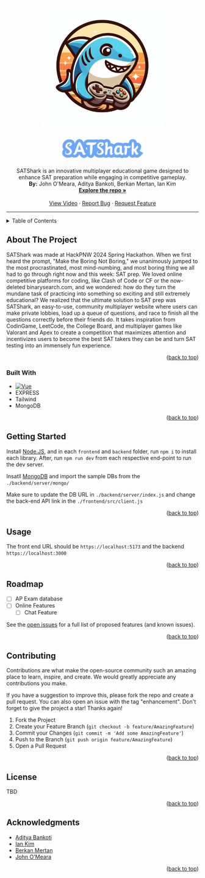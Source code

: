 <div align="center">
  <a href="https://github.com/johnomeara1/HackPNW2024">
    <img src="https://raw.githubusercontent.com/johnomeara1/HackPNW2024/master/frontend/public/Designer.jpeg" alt="Logo" width="320" height="320">
  </a>

<h3 align="center"><img src="https://raw.githubusercontent.com/johnomeara1/HackPNW2024/master/frontend/public/logo.png" width="220" /></h3>

  <p align="center">
    SATShark is an innovative multiplayer educational game designed to enhance SAT preparation while engaging in competitive gameplay. 
   <br>
    <strong>By:</strong> John O'Meara, Aditya Bankoti, Berkan Mertan, Ian Kim
    <br />
    <a href="https://github.com/johnomeara1/HackPNW2024"><strong>Explore the repo »</strong></a>
    <br />
    <br />
    <a href="https://youtu.be/mAVRRUz1FxE">View Video</a>
    ·
    <a href="https://github.com/johnomeara1/HackPNW2024/issues">Report Bug</a>
    ·
    <a href="https://github.com/johnomeara1/HackPNW2024/issues">Request Feature</a>
  </p>
</div>


---


<!-- TABLE OF CONTENTS -->
<details>
  <summary>Table of Contents</summary>
  <ol>
    <li>
      <a href="#about-the-project">About The Project</a>
      <ul>
        <li><a href="#built-with">Built With</a></li>
      </ul>
    </li>
    <li>
      <a href="#getting-started">Getting Started</a>
      <ul>
        <li><a href="#prerequisites">Prerequisites</a></li>
        <li><a href="#installation">Installation</a></li>
      </ul>
    </li>
    <li><a href="#usage">Usage</a></li>
    <li><a href="#roadmap">Roadmap</a></li>
    <li><a href="#contributing">Contributing</a></li>
    <li><a href="#license">License</a></li>
    <li><a href="#contact">Contact</a></li>
    <li><a href="#acknowledgments">Acknowledgments</a></li>
  </ol>
</details>



<!-- ABOUT THE PROJECT -->
## About The Project

<!-- [![Product Name Screen Shot][product-screenshot]](https://example.com) -->

SATShark was made at HackPNW 2024 Spring Hackathon. When we first heard the prompt, "Make the Boring Not Boring," we unanimously jumped to the most procrastinated, most mind-numbing, and most boring thing we all had to go through right now and this week: SAT prep. 
We loved online competitive platforms for coding, like Clash of Code or CF or the now-deleted binarysearch.com, and we wondered: how do they turn the mundane task of practicing into something so exciting and still extremely educational? 
We realized that the ultimate solution to SAT prep was SATShark, an easy-to-use, community multiplayer website where users can make private lobbies, load up a queue of questions, and race to finish all the questions correctly before their friends do.
It takes inspiration from CodinGame, LeetCode, the College Board, and multiplayer games like Valorant and Apex to create a competition that maximizes attention and incentivizes users to become the best SAT takers they can be and turn SAT testing into an immensely fun experience.

<p align="right">(<a href="#readme-top">back to top</a>)</p>



### Built With

* [![Vue][Vue.js]][Vue-url]
* EXPRESS
* Tailwind
* MongoDB

<p align="right">(<a href="#readme-top">back to top</a>)</p>



<!-- GETTING STARTED -->
## Getting Started

Install [Node.JS](https://nodejs.org/en), and in each `frontend` and `backend` folder, run `npm i` to install each library. After, run `npm run dev` from each respective end-point to run the dev server.

Insatll [MongoDB](https://www.mongodb.com/) and import the sample DBs from the `./backend/server/mongo/`

Make sure to update the DB URL in `./backend/server/index.js` and change the back-end API link in the `./frontend/src/client.js`

<p align="right">(<a href="#readme-top">back to top</a>)</p>



<!-- USAGE EXAMPLES -->
## Usage

The front end URL should be `https://localhost:5173` and the backend `https://localhost:3000`

<p align="right">(<a href="#readme-top">back to top</a>)</p>



<!-- ROADMAP -->
## Roadmap

- [ ] AP Exam database 
- [ ] Online Features 
    - [ ] Chat Feature

See the [open issues](https://github.com/github_username/repo_name/issues) for a full list of proposed features (and known issues).

<p align="right">(<a href="#readme-top">back to top</a>)</p>



<!-- CONTRIBUTING -->
## Contributing

Contributions are what make the open-source community such an amazing place to learn, inspire, and create. We would greatly appreciate any contributions you make.

If you have a suggestion to improve this, please fork the repo and create a pull request. You can also open an issue with the tag "enhancement".
Don't forget to give the project a star! Thanks again!

1. Fork the Project
2. Create your Feature Branch (`git checkout -b feature/AmazingFeature`)
3. Commit your Changes (`git commit -m 'Add some AmazingFeature'`)
4. Push to the Branch (`git push origin feature/AmazingFeature`)
5. Open a Pull Request

<p align="right">(<a href="#readme-top">back to top</a>)</p>



<!-- LICENSE -->
## License

TBD


<!-- CONTACT -->
<!-- ## Contact

Your Name - [@twitter_handle](https://twitter.com/twitter_handle) - email@email_client.com

Project Link: [https://github.com/github_username/repo_name](https://github.com/github_username/repo_name) -->

<p align="right">(<a href="#readme-top">back to top</a>)</p>



<!-- ACKNOWLEDGMENTS -->
## Acknowledgments

* [Aditya Bankoti](https://github.com/Nano-AI)
* [Ian Kim](https://github.com/Shrompid)
* [Berkan Mertan](https://github.com/BerkM125)
* [John O'Meara](https://github.com/johnomeara1)

<p align="right">(<a href="#readme-top">back to top</a>)</p>



<!-- MARKDOWN LINKS & IMAGES -->
<!-- https://www.markdownguide.org/basic-syntax/#reference-style-links -->
[contributors-shield]: https://img.shields.io/github/contributors/github_username/repo_name.svg?style=for-the-badge
[contributors-url]: https://github.com/github_username/repo_name/graphs/contributors
[forks-shield]: https://img.shields.io/github/forks/github_username/repo_name.svg?style=for-the-badge
[forks-url]: https://github.com/github_username/repo_name/network/members
[stars-shield]: https://img.shields.io/github/stars/github_username/repo_name.svg?style=for-the-badge
[stars-url]: https://github.com/github_username/repo_name/stargazers
[issues-shield]: https://img.shields.io/github/issues/github_username/repo_name.svg?style=for-the-badge
[issues-url]: https://github.com/github_username/repo_name/issues
[license-shield]: https://img.shields.io/github/license/github_username/repo_name.svg?style=for-the-badge
[license-url]: https://github.com/github_username/repo_name/blob/master/LICENSE.txt
[linkedin-shield]: https://img.shields.io/badge/-LinkedIn-black.svg?style=for-the-badge&logo=linkedin&colorB=555
[linkedin-url]: https://linkedin.com/in/linkedin_username
[product-screenshot]: images/screenshot.png
[Next.js]: https://img.shields.io/badge/next.js-000000?style=for-the-badge&logo=nextdotjs&logoColor=white
[Next-url]: https://nextjs.org/
[React.js]: https://img.shields.io/badge/React-20232A?style=for-the-badge&logo=react&logoColor=61DAFB
[React-url]: https://reactjs.org/
[Vue.js]: https://img.shields.io/badge/Vue.js-35495E?style=for-the-badge&logo=vuedotjs&logoColor=4FC08D
[Vue-url]: https://vuejs.org/
[Angular.io]: https://img.shields.io/badge/Angular-DD0031?style=for-the-badge&logo=angular&logoColor=white
[Angular-url]: https://angular.io/
[Svelte.dev]: https://img.shields.io/badge/Svelte-4A4A55?style=for-the-badge&logo=svelte&logoColor=FF3E00
[Svelte-url]: https://svelte.dev/
[Laravel.com]: https://img.shields.io/badge/Laravel-FF2D20?style=for-the-badge&logo=laravel&logoColor=white
[Laravel-url]: https://laravel.com
[Bootstrap.com]: https://img.shields.io/badge/Bootstrap-563D7C?style=for-the-badge&logo=bootstrap&logoColor=white
[Bootstrap-url]: https://getbootstrap.com
[JQuery.com]: https://img.shields.io/badge/jQuery-0769AD?style=for-the-badge&logo=jquery&logoColor=white
[JQuery-url]: https://jquery.com 
